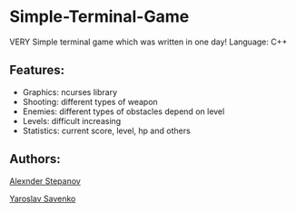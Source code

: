 # Simple-Terminal-Game
VERY Simple terminal game which was written in one day!
Language: C++

## Features:
* Graphics: ncurses library
* Shooting: different types of weapon
* Enemies: different types of obstacles depend on level
* Levels: difficult increasing
* Statistics: current score, level, hp and others

## Authors:
[Alexnder Stepanov](https://github.com/vaiol)

[Yaroslav Savenko](https://github.com/YarSav)


